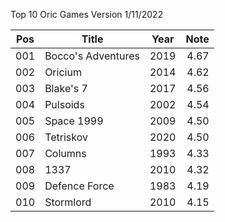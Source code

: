 Top 10 Oric Games
Version 1/11/2022

| Pos | Title | Year | Note | 
|-----|----------|:-------------:|------:| 
| 001 | Bocco's Adventures | 2019 | 4.67 |
| 002 | Oricium| 2014 | 4.62 |
| 003 | Blake's 7 | 2017 | 4.56 |
| 004 | Pulsoids | 2002 | 4.54 |
| 005 | Space 1999 | 2009 | 4.50 |
| 006 | Tetriskov | 2020 | 4.50 |
| 007 | Columns | 1993 | 4.33 |
| 008 | 1337 | 2010 | 4.32 |
| 009 | Defence Force | 1983 | 4.19 |
| 010 | Stormlord | 2010 | 4.15 |